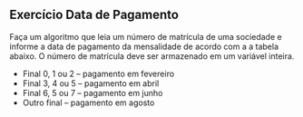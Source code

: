 ## Exercício Data de Pagamento
Faça um algoritmo que leia um número de matrícula de uma sociedade e informe a data de pagamento da mensalidade de acordo com a a tabela abaixo. O número de matrícula deve ser armazenado em um variável inteira.

* Final 0, 1 ou 2 – pagamento em fevereiro
* Final 3, 4 ou 5 – pagamento em abril
* Final 6, 5 ou 7 – pagamento em junho
* Outro final – pagamento em agosto